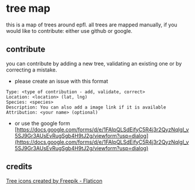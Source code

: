 # tree map

this is a map of trees around epfl.
all trees are mapped manually, if you would like to contribute:
either use github or google.

## contribute

you can contribute by adding a new tree, validating an existing one or by correcting a mistake.

- please create an issue with this format

```
Type: <type of contribution - add, validate, correct>
Location: <location> (lat, lng)
Species: <species>
Description: You can also add a image link if it is available
Attribution: <your name> (optional)
```
- or use the google form [https://docs.google.com/forms/d/e/1FAIpQLSdEifyC5R4j3r2QyzNqIgI_v5SJ9Gr3AUsEvRugSgb4H9tJ2g/viewform?usp=dialog](https://docs.google.com/forms/d/e/1FAIpQLSdEifyC5R4j3r2QyzNqIgI_v5SJ9Gr3AUsEvRugSgb4H9tJ2g/viewform?usp=dialog)


## credits

<a href="https://www.flaticon.com/free-icons/tree" title="tree icons">Tree icons created by Freepik - Flaticon</a>